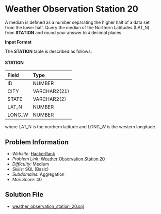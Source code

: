 # Weather Observation Station 20

A median is defined as a number separating the higher half of a data set from the lower half. Query the median of the Northern Latitudes (LAT_N) from **STATION** and round your answer to `4` decimal places.

**Input Format**

The **STATION** table is described as follows:

#### STATION

| Field     | Type          |
|:----------|:--------------|
| ID        | NUMBER        |
| CITY      | VARCHAR2(21)  |
| STATE     | VARCHAR2(2)   |
| LAT_N     | NUMBER        |
| LONG_W    | NUMBER        |

where LAT_N is the northern latitude and LONG_W is the western longitude.

## Problem Information

- *Website:* [HackerRank](https://www.hackerrank.com/)
- *Problem Link:* [Weather Observation Station 20](https://www.hackerrank.com/challenges/weather-observation-station-20/problem)
- *Difficulty:* Medium
- *Skills:* SQL (Basic)
- *Subdomains:* Aggregation
- *Max Score:* 40

## Solution File

- [weather_observation_station_20.sql]()